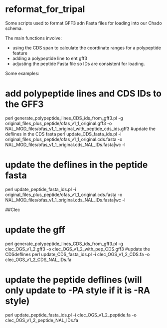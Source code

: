 # reformat_for_tripal

Some scripts used to format GFF3 adn Fasta files for loading into our Chado schema. 

The main functions involve:
 - using the CDS span to calculate the coordinate ranges for a polypeptide feature
 - adding a polypeptide line to eht gff3
 - adjusting the peptide Fasta file so IDs are consistent for loading.


Some examples:
# add polypeptide lines and CDS IDs to the GFF3
perl generate_polypeptide_lines_CDS_ids_from_gff3.pl -g original_files_plus_peptide/ofas_v1_1_original.gff3 -o NAL_MOD_files/ofas_v1_1_original_with_peptide_cds_ids.gff3 
#update the deflines in the CDS fasta
perl update_CDS_fasta_ids.pl -i original_files_plus_peptide/ofas_v1_1_original.cds.fasta -o NAL_MOD_files/ofas_v1_1_original.cds_NAL_IDs.fasta|wc -l
# update the deflines in the peptide fasta
perl update_peptide_fasta_ids.pl -i original_files_plus_peptide/ofas_v1_1_original.cds.fasta -o NAL_MOD_files/ofas_v1_1_original.cds_NAL_IDs.fasta|wc -l

##Clec
# update the gff
perl generate_polypeptide_lines_CDS_ids_from_gff3.pl -g clec_OGS_v1_2.gff3 -o clec_OGS_v1_2_with_pep_CDS.gff3
#update the CDSdeflines
perl update_CDS_fasta_ids.pl -i clec_OGS_v1_2_CDS.fa -o  clec_OGS_v1_2_CDS_NAL_IDs.fa
# update the peptide deflines (will only update to -PA style if it is -RA style)
perl update_peptide_fasta_ids.pl -i clec_OGS_v1_2_peptide.fa -o clec_OGS_v1_2_peptide_NAL_IDs.fa